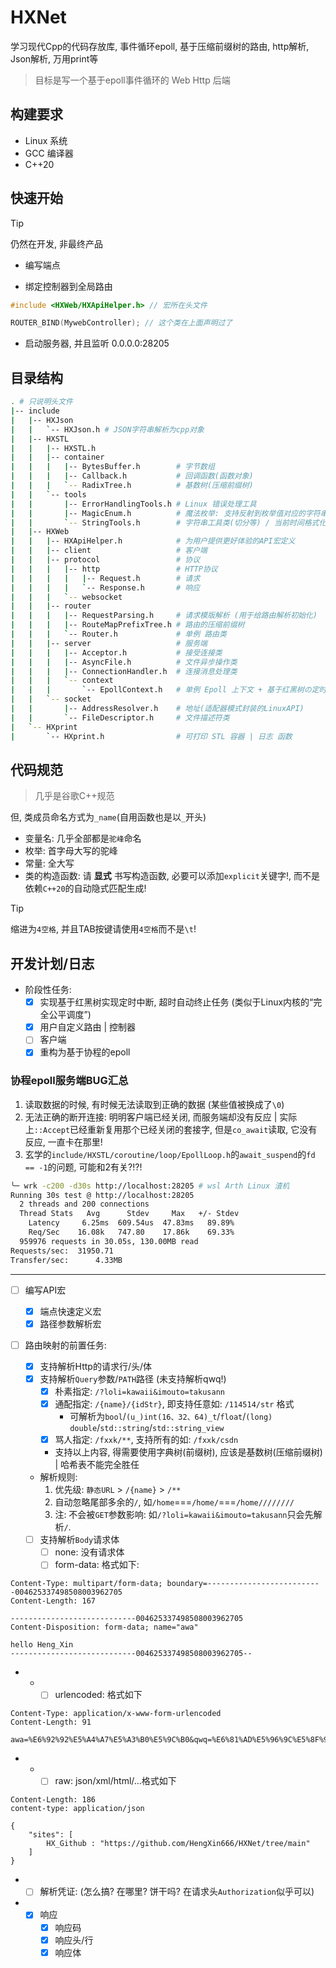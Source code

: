 # HXNet
学习现代Cpp的代码存放库, 事件循环epoll, 基于压缩前缀树的路由, http解析, Json解析, 万用print等

> 目标是写一个基于epoll事件循环的 Web Http 后端

## 构建要求

- Linux 系统
- GCC 编译器
- C++20

## 快速开始
> [!TIP]
> 仍然在开发, 非最终产品

- 编写端点


- 绑定控制器到全局路由
```cpp
#include <HXWeb/HXApiHelper.h> // 宏所在头文件

ROUTER_BIND(MywebController); // 这个类在上面声明过了
```

- 启动服务器, 并且监听 0.0.0.0:28205

## 目录结构

```sh
. # 只说明头文件
|-- include
|   |-- HXJson
|   |   `-- HXJson.h # JSON字符串解析为cpp对象
|   |-- HXSTL
|   |   |-- HXSTL.h
|   |   |-- container
|   |   |   |-- BytesBuffer.h        # 字节数组
|   |   |   |-- Callback.h           # 回调函数(函数对象)
|   |   |   `-- RadixTree.h          # 基数树(压缩前缀树)
|   |   `-- tools
|   |       |-- ErrorHandlingTools.h # Linux 错误处理工具
|   |       |-- MagicEnum.h          # 魔法枚举: 支持反射到枚举值对应的字符串, 和通过字符串得到枚举值
|   |       `-- StringTools.h        # 字符串工具类(切分等) / 当前时间格式化到字符串工具类
|   |-- HXWeb
|   |   |-- HXApiHelper.h            # 为用户提供更好体验的API宏定义
|   |   |-- client                   # 客户端
|   |   |-- protocol                 # 协议
|   |   |   |-- http                 # HTTP协议
|   |   |   |   |-- Request.h        # 请求
|   |   |   |   `-- Response.h       # 响应
|   |   |   `-- websocket
|   |   |-- router
|   |   |   |-- RequestParsing.h     # 请求模版解析 (用于给路由解析初始化)
|   |   |   |-- RouteMapPrefixTree.h # 路由的压缩前缀树
|   |   |   `-- Router.h             # 单例 路由类
|   |   |-- server                   # 服务端
|   |   |   |-- Acceptor.h           # 接受连接类
|   |   |   |-- AsyncFile.h          # 文件异步操作类
|   |   |   |-- ConnectionHandler.h  # 连接消息处理类
|   |   |   `-- context
|   |   |       `-- EpollContext.h   # 单例 Epoll 上下文 + 基于红黑树の定时器
|   |   `-- socket
|   |       |-- AddressResolver.h    # 地址(适配器模式封装的LinuxAPI)
|   |       `-- FileDescriptor.h     # 文件描述符类
|   `-- HXprint
|       `-- HXprint.h                # 可打印 STL 容器 | 日志 函数
```

## 代码规范
> 几乎是谷歌C++规范

但, 类成员命名方式为`_name`(自用函数也是以`_`开头)

- 变量名: 几乎全部都是`驼峰`命名
- 枚举: 首字母大写的驼峰
- 常量: 全大写
- 类的构造函数: 请 **显式** 书写构造函数, 必要可以添加`explicit`关键字!, 而不是依赖`C++20`的自动隐式匹配生成!

> [!TIP]
> 缩进为`4空格`, 并且TAB按键请使用`4空格`而不是`\t`!

## 开发计划/日志

- 阶段性任务:
    - [x] 实现基于红黑树实现定时中断, 超时自动终止任务 (类似于Linux内核的“完全公平调度”)
    - [x] 用户自定义路由 | 控制器
    - [ ] 客户端
    - [x] 重构为基于协程的epoll

### 协程epoll服务端BUG汇总
1. 读取数据的时候, 有时候无法读取到正确的数据 (某些值被换成了`\0`)
2. 无法正确的断开连接: 明明客户端已经关闭, 而服务端却没有反应 | 实际上`::Accept`已经重新复用那个已经关闭的套接字, 但是`co_await`读取, 它没有反应, 一直卡在那里!
3. 玄学的`include/HXSTL/coroutine/loop/EpollLoop.h`的`await_suspend`的`fd == -1`的问题, 可能和2有关?!?!

```sh
╰─ wrk -c200 -d30s http://localhost:28205 # wsl Arth Linux 渣机
Running 30s test @ http://localhost:28205
  2 threads and 200 connections
  Thread Stats   Avg      Stdev     Max   +/- Stdev
    Latency     6.25ms  609.54us  47.83ms   89.89%
    Req/Sec    16.08k   747.80    17.86k    69.33%
  959976 requests in 30.05s, 130.00MB read
Requests/sec:  31950.71
Transfer/sec:      4.33MB
```

---
- [ ] 编写API宏
    - [x] 端点快速定义宏
    - [x] 路径参数解析宏

- [ ] 路由映射的前置任务:
    - [x] 支持解析Http的请求行/头/体
    - [x] 支持解析`Query`参数/`PATH`路径 (未支持解析qwq!)
        - [x] 朴素指定: `/?loli=kawaii&imouto=takusann`
        - [x] 通配指定: `/{name}/{idStr}`, 即支持任意如: `/114514/str` 格式
            - 可解析为`bool`/`(u_)int(16、32、64)_t`/`float`/`(long) double`/`std::string`/`std::string_view`
        - [x] 骂人指定: `/fxxk/**`, 支持所有的如: `/fxxk/csdn`
        - 支持以上内容, 得需要使用字典树(前缀树), 应该是基数树(压缩前缀树) | 哈希表不能完全胜任

    - 解析规则: 
        1. 优先级: `静态URL` > `/{name}` > `/**`
        2. 自动忽略尾部多余的`/`, 如`/home`===`/home/`===`/home////////`
        3. 注: 不会被`GET`参数影响: 如`/?loli=kawaii&imouto=takusann`只会先解析`/`.

    - [ ] 支持解析`Body`请求体
        - [ ] none: 没有请求体
        - [ ] form-data: 格式如下:
```http
Content-Type: multipart/form-data; boundary=--------------------------004625337498508003962705
Content-Length: 167

----------------------------004625337498508003962705
Content-Disposition: form-data; name="awa"

hello Heng_Xin
----------------------------004625337498508003962705--
```
-   -   - [ ] urlencoded: 格式如下
```http
Content-Type: application/x-www-form-urlencoded
Content-Length: 91

awa=%E6%92%92%E5%A4%A7%E5%A3%B0%E5%9C%B0&qwq=%E6%81%AD%E5%96%9C%E5%8F%91%E8%B4%A2&0.0=hello
```
-   -   - [ ] raw: json/xml/html/...格式如下
```http
Content-Length: 186
content-type: application/json

{
    "sites": [
        HX_Github : "https://github.com/HengXin666/HXNet/tree/main"
    ]
}
```
-   - [ ] 解析凭证: (怎么搞? 在哪里? 饼干吗? 在请求头`Authorization`似乎可以)

-   - [x] 响应
        - [x] 响应码
        - [x] 响应头/行
        - [x] 响应体